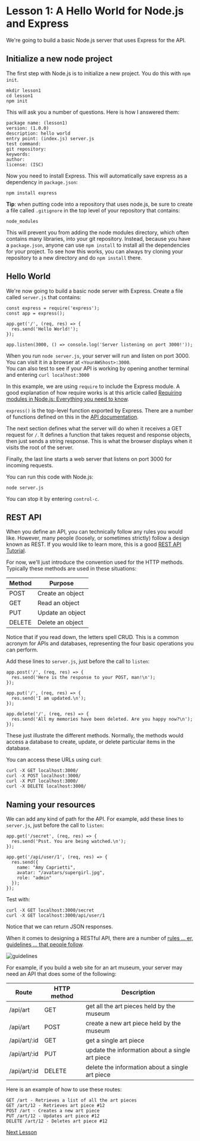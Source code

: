 # Lesson 1: A Hello World for Node.js and Express

We're going to build a basic Node.js server that uses Express for the
API.

## Initialize a new node project

The first step with Node.js is to initialize a new project. You do
this with `npm init`.

```
mkdir lesson1
cd lesson1
npm init
```

This will ask you a number of questions. Here is how I answered them:

```
package name: (lesson1)
version: (1.0.0)
description: hello world
entry point: (index.js) server.js
test command:
git repository:
keywords:
author:
license: (ISC)
```

Now you need to install Express. This will automatically save express
as a dependency in `package.json`:

```
npm install express
```

**Tip**: when putting code into a repository that uses node.js, be
  sure to create a file called `.gitignore` in the top level of your
  repository that contains:

```
node_modules
```

This will prevent you from adding the node modules directory, which
often contains many libraries, into your git repository. Instead,
because you have a `package.json`, anyone can use `npm install` to
install all the dependencies for your project. To see how this works,
you can always try cloning your repository to a new directory and do
`npm install` there.

## Hello World

We're now going to build a basic node server with Express. Create a
file called `server.js` that contains:

```
const express = require('express');
const app = express();

app.get('/', (req, res) => {
  res.send('Hello World!');
});

app.listen(3000, () => console.log('Server listening on port 3000!'));
```

When you run `node server.js`, your server will run and listen on port
3000. You can visit it in a browser at `<YourAWShost>:3000`.  
You can also test to see if your API is working by opening another terminal and entering ```curl localhost:3000```


In this example, we are using `require` to include the Express
module. A good explanation of how require works is at this article
called [Requiring modules in Node.js: Everything you need to
know](https://medium.freecodecamp.org/requiring-modules-in-node-js-everything-you-need-to-know-e7fbd119be8).

`express()` is the top-level function exported by Express. There are a
number of functions defined on this in the [API
documentation](https://expressjs.com/en/4x/api.html).

The next section defines what the server will do when it receives a
GET request for `/`. It defines a function that takes request and
response objects, then just sends a string response. This is what the
browser displays when it visits the root of the server.

Finally, the last line starts a web server that listens on port 3000
for incoming requests.

You can run this code with Node.js:

```
node server.js
```

You can stop it by entering `control-c`.

## REST API

When you define an API, you can technically follow any rules you would
like. However, many people (loosely, or sometimes strictly) follow a
design known as REST. If you would like to learn more, this is a good
[REST API
Tutorial](https://www.vinaysahni.com/best-practices-for-a-pragmatic-restful-api).

For now, we'll just introduce the convention used for the HTTP
methods. Typically these methods are used in these situations:

Method   |   Purpose
---------|--------------------
POST     |   Create an object
GET      |   Read an object
PUT	 |   Update an object
DELETE	 |   Delete an object

Notice that if you read down, the letters spell CRUD. This is a common
acronym for APIs and databases, representing the four basic operations
you can perform.

Add these lines to `server.js`, just before the call to `listen`:

```
app.post('/', (req, res) => {
  res.send('Here is the response to your POST, man!\n');
});

app.put('/', (req, res) => {
  res.send('I am updated.\n');
});

app.delete('/', (req, res) => {
  res.send('All my memories have been deleted. Are you happy now?\n');
});
```

These just illustrate the different methods. Normally, the methods
would access a database to create, update, or delete particular items
in the database.

You can access these URLs using curl:

```
curl -X GET localhost:3000/
curl -X POST localhost:3000/
curl -X PUT localhost:3000/
curl -X DELETE localhost:3000/
```

## Naming your resources

We can add any kind of path for the API. For example, add these lines
to `server.js`, just before the call to `listen`:

```
app.get('/secret', (req, res) => {
  res.send('Psst. You are being watched.\n');
});

app.get('/api/user/1', (req, res) => {
  res.send({
    name: "Amy Caprietti",
    avatar: "/avatars/supergirl.jpg",
    role: "admin"
  });
});
```
Test with:

```
curl -X GET localhost:3000/secret
curl -X GET localhost:3000/api/user/1
```

Notice that we can return JSON responses.

When it comes to designing a RESTful API, there are a number of [rules
... er, guidelines ... that people
follow](https://www.vinaysahni.com/best-practices-for-a-pragmatic-restful-api).

![guidelines](images/guidelines.jpg)

For example, if you build a web site for an art museum, your server
may need an API that does some of the following:

Route | HTTP method | Description
------| ------------|---------------
/api/art | GET | get all the art pieces held by the museum
/api/art | POST | create a new art piece held by the museum
/api/art/:id | GET | get a single art piece
/api/art/:id | PUT | update the information about a single art piece
/api/art/:id | DELETE | delete the information about a single art piece

Here is an example of how to use these routes:

```
GET /art - Retrieves a list of all the art pieces
GET /art/12 - Retrieves art piece #12
POST /art - Creates a new art piece
PUT /art/12 - Updates art piece #12
DELETE /art/12 - Deletes art piece #12
```
[Next Lesson](lesson2)
